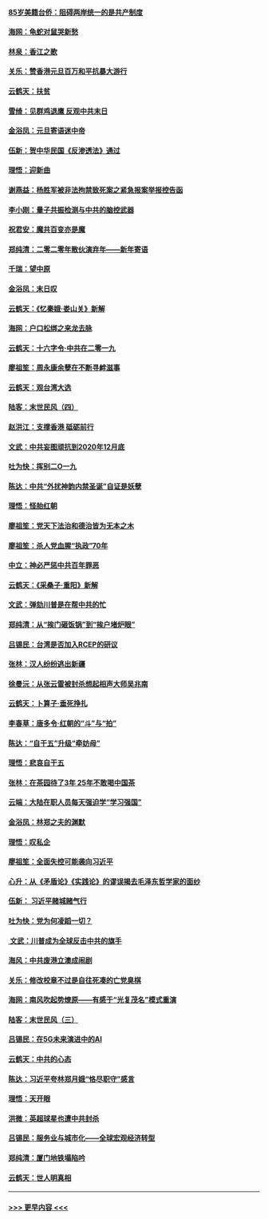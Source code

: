 #### [85岁美籍台侨：阻碍两岸统一的是共产制度](../pages/nsc993/n11765043.md?t=01040755) 
#### [海网：龟蛇对鼠哭新愁](../pages/nsc993/n11764895.md?t=01040755) 
#### [林泉：香江之歌](../pages/nsc993/n11764415.md?t=01040755) 
#### [关乐：赞香港元旦百万和平抗暴大游行](../pages/nsc993/n11764382.md?t=01040755) 
#### [云鹤天：扶贫](../pages/nsc993/n11764245.md?t=01040755) 
#### [雪绮：见群鸡退鹰  反观中共末日](../pages/nsc993/n11762112.md?t=01040755) 
#### [金浴凤：元旦寄语迷中帝](../pages/nsc993/n11761788.md?t=01040755) 
#### [伍新：贺中华民国《反渗透法》通过](../pages/nsc993/n11761994.md?t=01040755) 
#### [理悟：迎新曲](../pages/nsc993/n11761152.md?t=01040755) 
#### [谢燕益：杨胜军被非法拘禁致死案之紧急报案举报控告函](../pages/nsc993/n11756134.md?t=01040755) 
#### [李小刚：量子共振检测与中共的脑控武器](../pages/nsc993/n11754518.md?t=01040755) 
#### [祝君安：魔共百变亦是魔](../pages/nsc993/n11754469.md?t=01040755) 
#### [郑纯清：二零二零年散伙演弃年——新年寄语](../pages/nsc993/n11754195.md?t=01040755) 
#### [千瑞：望中原](../pages/nsc993/n11754159.md?t=01040755) 
#### [金浴凤：末日叹](../pages/nsc993/n11752359.md?t=01040755) 
#### [云鹤天：《忆秦娥‧娄山关》新解](../pages/nsc993/n11752348.md?t=01040755) 
#### [海网：户口松绑之来龙去脉](../pages/nsc993/n11752328.md?t=01040755) 
#### [云鹤天：十六字令‧中共在二零一九](../pages/nsc993/n11752305.md?t=01040755) 
#### [廖祖笙：周永康余孽在不断寻衅滋事](../pages/nsc993/n11751013.md?t=01040755) 
#### [云鹤天：观台湾大选](../pages/nsc993/n11751007.md?t=01040755) 
#### [陆客：末世民风（四）](../pages/nsc993/n11749203.md?t=01040755) 
#### [赵洪江：支撑香港 砥砺前行](../pages/nsc993/n11748482.md?t=01040755) 
#### [文武：中共妄图顽抗到2020年12月底](../pages/nsc993/n11748446.md?t=01040755) 
#### [吐为快：挥别二O一九](../pages/nsc993/n11748411.md?t=01040755) 
#### [陈达：中共“外扰神韵内禁圣诞”自证是妖孽](../pages/nsc993/n11748226.md?t=01040755) 
#### [理悟：怪胎红朝](../pages/nsc993/n11748206.md?t=01040755) 
#### [廖祖笙：党天下法治和德治皆为无本之木](../pages/nsc993/n11748135.md?t=01040755) 
#### [廖祖笙：杀人党血腥“执政”70年](../pages/nsc993/n11745144.md?t=01040755) 
#### [中立：神必严惩中共百年罪恶](../pages/nsc993/n11744970.md?t=01040755) 
#### [云鹤天：《采桑子‧重阳》新解](../pages/nsc993/n11744948.md?t=01040755) 
#### [文武：弹劾川普是在帮中共的忙](../pages/nsc993/n11744758.md?t=01040755) 
#### [郑纯清：从“挨门砸饭锅”到“挨户堵炉眼”](../pages/nsc993/n11744745.md?t=01040755) 
#### [吕锡民：台湾是否加入RCEP的研议](../pages/nsc993/n11744701.md?t=01040755) 
#### [张林：汉人纷纷逃出新疆](../pages/nsc993/n11743530.md?t=01040755) 
#### [徐曼沅：从张云雷被封杀想起相声大师吴兆南](../pages/nsc993/n11741816.md?t=01040755) 
#### [云鹤天：卜算子‧垂死挣扎](../pages/nsc993/n11739956.md?t=01040755) 
#### [李春草：唐多令‧红朝的“斗”与“拍”](../pages/nsc993/n11739830.md?t=01040755) 
#### [陈达：“自干五”升级“牵妨母”](../pages/nsc993/n11739724.md?t=01040755) 
#### [理悟：悲哀自干五](../pages/nsc993/n11739547.md?t=01040755) 
#### [张林：在茶园待了3年 25年不敢喝中国茶](../pages/nsc993/n11739240.md?t=01040755) 
#### [云端：大陆在职人员每天强迫学“学习强国”](../pages/nsc993/n11738735.md?t=01040755) 
#### [金浴凤：林郑之夫的渊默](../pages/nsc993/n11737735.md?t=01040755) 
#### [理悟：叹私企](../pages/nsc993/n11737715.md?t=01040755) 
#### [廖祖笙：全面失控可能袭向习近平](../pages/nsc993/n11737704.md?t=01040755) 
#### [心升：从《矛盾论》《实践论》的谬误揭去毛泽东哲学家的面纱](../pages/nsc993/n11736962.md?t=01040755) 
#### [伍新： 习近平赌城赌气行](../pages/nsc993/n11736929.md?t=01040755) 
#### [吐为快：党为何凌蹈一切？](../pages/nsc993/n11736915.md?t=01040755) 
#### [ 文武：川普成为全球反击中共的旗手](../pages/nsc993/n11736882.md?t=01040755) 
#### [海风：中共废港立澳成闹剧](../pages/nsc993/n11735857.md?t=01040755) 
#### [关乐：修改校章不过是自往死凑的亡党臭棋](../pages/nsc993/n11735097.md?t=01040755) 
#### [海网：南风吹起势燎原——有感于“光复茂名”模式重演](../pages/nsc993/n11732308.md?t=01040755) 
#### [陆客：末世民风（三）](../pages/nsc993/n11732211.md?t=01040755) 
#### [吕锡民：在5G未来演进中的AI](../pages/nsc993/n11730010.md?t=01040755) 
#### [云鹤天：中共的心态](../pages/nsc993/n11729906.md?t=01040755) 
#### [陈达：习近平夸林郑月娥“恪尽职守”感言](../pages/nsc993/n11729881.md?t=01040755) 
#### [理悟：天开眼](../pages/nsc993/n11729699.md?t=01040755) 
#### [洪微：英超球星也遭中共封杀](../pages/nsc993/n11727243.md?t=01040755) 
#### [吕锡民：服务业与城市化——全球宏观经济转型](../pages/nsc993/n11725845.md?t=01040755) 
#### [郑纯清：厦门地铁塌陷吟](../pages/nsc993/n11725813.md?t=01040755) 
#### [云鹤天：世人明真相](../pages/nsc993/n11725621.md?t=01040755) 

----
#### [ >>> 更早内容 <<< ](../indexes/nsc993-earlier.md)
